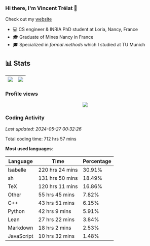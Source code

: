 ### Hi there, I'm Vincent Trélat 👋

Check out my [website](https://vtrelat.github.io)

-   💻 CS engineer & INRIA PhD student at Loria, Nancy, France
-   🎓 Graduate of Mines Nancy in France
-   🎓 Specialized in _formal methods_ which I studied at TU Munich

## 📊 **Stats**

| <img align="center" src="https://readme-stats.clckblog.space/api?username=VTrelat&show_icons=true&include_all_commits=true&theme=tokyonight&hide_border=true" /> | <img align="center" src="https://readme-stats.clckblog.space/api/top-langs/?username=VTrelat&layout=compact&theme=tokyonight&hide_border=true" /> |
| ---------------------------------------------------------------------------------------------------------------------------------------------------------------- | ------------------------------------------------------------------------------------------------------------------------------------------------- |

### Profile views

<p align="center">
 <img src="https://profile-counter.glitch.me/VTrelat/count.svg" />
</p>

<!--automations-->
### Coding Activity
_Last updated: 2024-05-27 00:32:26_

Total coding time: 712 hrs 57 mins

**Most used languages**:

| Language | Time | Percentage |
| ------------- | ------------- | ------------- |
| Isabelle | 220 hrs 24 mins | 30.91% |
| sh | 131 hrs 50 mins | 18.49% |
| TeX | 120 hrs 11 mins | 16.86% |
| Other | 55 hrs 45 mins | 7.82% |
| C++ | 43 hrs 51 mins | 6.15% |
| Python | 42 hrs 9 mins | 5.91% |
| Lean | 27 hrs 22 mins | 3.84% |
| Markdown | 18 hrs 2 mins | 2.53% |
| JavaScript | 10 hrs 32 mins | 1.48% |

